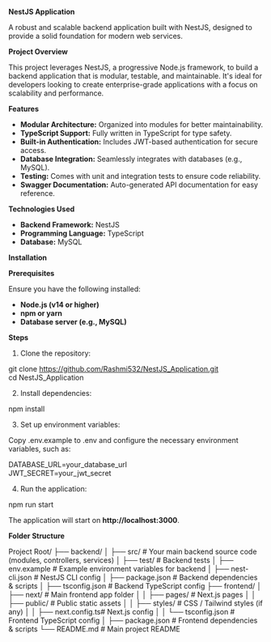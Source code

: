 **NestJS Application**

A robust and scalable backend application built with NestJS, designed to provide a solid foundation for modern web services.

**Project Overview**

This project leverages NestJS, a progressive Node.js framework, to build a backend application that is modular, testable, and maintainable. It's ideal for developers looking to create enterprise-grade applications with a focus on scalability and performance.

**Features**

- **Modular Architecture:** Organized into modules for better maintainability.
- **TypeScript Support:** Fully written in TypeScript for type safety.
- **Built-in Authentication:** Includes JWT-based authentication for secure access.
- **Database Integration:** Seamlessly integrates with databases (e.g., MySQL).
- **Testing:** Comes with unit and integration tests to ensure code reliability.
- **Swagger Documentation:** Auto-generated API documentation for easy reference.

**Technologies Used**

- **Backend Framework:** NestJS
- **Programming Language:** TypeScript
- **Database:** MySQL

**Installation**

**Prerequisites**

Ensure you have the following installed:

- **Node.js (v14 or higher)**
- **npm or yarn**
- **Database server (e.g., MySQL)**

**Steps**

1. Clone the repository:

git clone https://github.com/Rashmi532/NestJS_Application.git  
cd NestJS_Application

2. Install dependencies:

npm install

3. Set up environment variables:

Copy .env.example to .env and configure the necessary environment variables, such as:

DATABASE_URL=your_database_url  
JWT_SECRET=your_jwt_secret

4. Run the application:

npm run start

The application will start on **http://localhost:3000**.

**Folder Structure**

Project Root/
├── backend/
│ ├── src/ # Your main backend source code (modules, controllers, services)
│ ├── test/ # Backend tests
│ ├── env.example # Example environment variables for backend
│ ├── nest-cli.json # NestJS CLI config
│ ├── package.json # Backend dependencies & scripts
│ ├── tsconfig.json # Backend TypeScript config
├── frontend/
│ ├── next/ # Main frontend app folder
│ │ ├── pages/ # Next.js pages
│ │ ├── public/ # Public static assets
│ │ ├── styles/ # CSS / Tailwind styles (if any)
│ │ ├── next.config.ts# Next.js config
│ │ └── tsconfig.json # Frontend TypeScript config
│ ├── package.json # Frontend dependencies & scripts
└── README.md # Main project README
